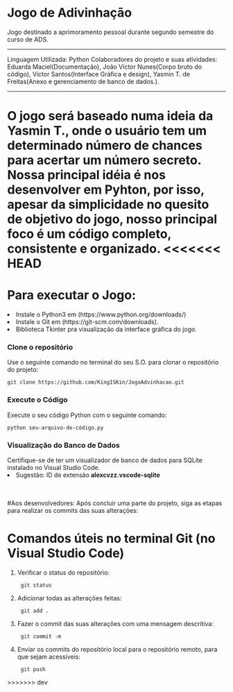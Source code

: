 # Jogo de Adivinhação

Jogo destinado a aprimoramento pessoal durante segundo semestre do curso de ADS.
____________________________________________
Linguagem Utilizada: Python
Colaboradores do projeto e suas atividades: 
Eduarda Maciel(Documentação), João Victor Nunes(Corpo bruto do código), Victor Santos(Interface Gráfica e design), Yasmin T. de Freitas(Anexo e gerenciamento de banco de dados.).
____________________________________________

O jogo será baseado numa ideia da Yasmin T., onde o usuário tem um determinado número de chances para acertar um número secreto. Nossa principal idéia é nos desenvolver em Pyhton, por isso, apesar da simplicidade no quesito de objetivo do jogo, nosso principal foco é um código completo, consistente e organizado.
<<<<<<< HEAD
=======

<h1> Para executar o Jogo: </h1>
<li>Instale o Python3 em (https://www.python.org/downloads/)
<li>Instale o Git em (https://git-scm.com/downloads).</li>
<li>Biblioteca Tkinter pra visualização da interface gráfica do jogo. </li> 

<h3> Clone o repositório </h3>
Use o seguinte comando no terminal do seu S.O. para clonar o repositório do projeto:<p>
<code>git clone https://github.com/KingISKin/JogoAdvinhacao.git</code>

<h3>Execute o Código</h3>
Execute o seu código Python com o seguinte comando:<p>
<code>python seu-arquivo-de-código.py</code></p>

<h3>Visualização do Banco de Dados</h3>
Certifique-se de ter um visualizador de banco de dados para SQLite instalado no Visual Studio Code. 
<li>Sugestão: ID de extensão <strong>alexcvzz.vscode-sqlite</strong></li>
<br> </br>

#Aos desenvolvedores:
Após concluir uma parte do projeto, siga as etapas para realizar os commits das suas alterações:

<h1> Comandos úteis no terminal Git (no Visual Studio Code) </h1>
<ol>
    <li>Verificar o status do repositório: <br>
    <p><code> git status </code>
    <li>Adicionar todas as alterações feitas:<br>
    <p><code> git add .</code>
    <li>Fazer o commit das suas alterações com uma mensagem descritiva:<br>
    <p><code> git commit -m </code>
    <li>Enviar os commits do repositório local para o repositório remoto, para que sejam acessíveis:<br>
    <p><code> git push </code></p>
    </li>
</ol>
>>>>>>> dev
